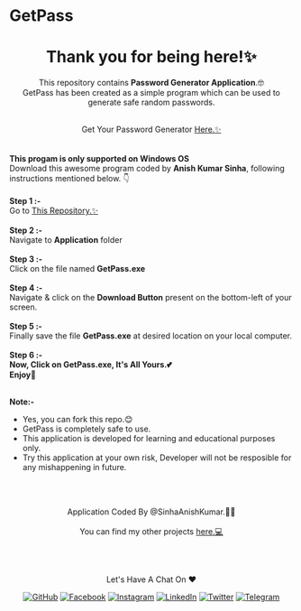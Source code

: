 # GetPass

<h1 align="center">
  Thank you for being here!✨
</h1>

<p align="center">
  This repository contains <b>Password Generator Application</b>.🤓
	<br>GetPass has been created as a simple program which can be used to generate safe random passwords.

</p>
<br>

<div align="center">
  Get Your Password Generator
  <a href="https://www.github.com/SinhaAnishKumar/GetPass"> Here.✨</a>
</div>

<br>
<br>
<b>This progam is only supported on Windows OS</b>
<br>
Download this awesome program coded by <b>Anish Kumar Sinha</b>, following instructions mentioned below. 👇
<br>
<br>
<b>Step 1 :-</b>
<br>
Go to <a href="https://www.github.com/SinhaAnishKumar/GetPass"> This Repository.✨</a>
<br>
<br>
<b>Step 2 :-</b>
<br>
Navigate to <b>Application</b> folder
<br>
<br>
<b>Step 3 :-</b>
<br>
Click on the file named <b>GetPass.exe</b>
<br>
<br>
<b>Step 4 :-</b>
<br>
Navigate & click on the <b>Download Button</b> present on the bottom-left of your screen.
<br>
<br>
<b>Step 5 :-</b>
<br>
Finally save the file <b>GetPass.exe</b> at desired location on your local computer.
<br>
<br>
<b>Step 6 :-</b>
<br>
<b>Now, Click on GetPass.exe, It's All Yours.💕
<br>
Enjoy🎉</b>
<br>
<br>

<b>Note:-</b>
* Yes, you can fork this repo.😊
* GetPass is completely safe to use.  
* This application is developed for learning and educational purposes only.
* Try this application at your own risk, Developer will not be resposible for any mishappening in future.

<br>
<br>
<p align="center">
  Application Coded By @SinhaAnishKumar.💖🤓
  <br>
  <br>
  You can find my other projects <a href="https://github.com/SinhaAnishKumar?tab=repositories"> here.💻</a> 
</p>
<br>
<br>

<p align="center"> Let's Have A Chat On ❤ </p> 
<p align="center">
	<a href="https://github.com/SinhaAnishKumar"><img src="https://img.shields.io/badge/GitHub-100000?style=for-the-badge&logo=github&logoColor=white" alt="GitHub"></a>
	<a href="https://facebook.com/SinhaAnishKumar"><img src="https://img.shields.io/badge/Facebook-1877F2?style=for-the-badge&logo=facebook&logoColor=white" alt="Facebook"></a>
	<a href="https://instagram.com/anish_kumar_sinha"><img src="https://img.shields.io/badge/Instagram-E4405F?style=for-the-badge&logo=instagram&logoColor=white" alt="Instagram"></a>
	<a href="https://linkedin.com/in/SinhaAnishKumar"><img src="https://img.shields.io/badge/LinkedIn-0077B5?style=for-the-badge&logo=linkedin&logoColor=white" alt="LinkedIn"></a>
	<a href="https://twitter.com/SinhaAnishKumar"><img src="https://img.shields.io/badge/Twitter-1DA1F2?style=for-the-badge&logo=twitter&logoColor=white" alt="Twitter"></a>
	<a href="https://telegram.me/SinhaAnishKumar"><img src="https://img.shields.io/badge/Telegram-2CA5E0?style=for-the-badge&logo=telegram&logoColor=white" alt="Telegram"></a>
</p>
